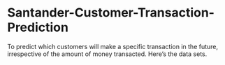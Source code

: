 # Santander-Customer-Transaction-Prediction
To predict which customers will make a specific transaction in the future, irrespective of the amount of money transacted. Here’s the data sets.
